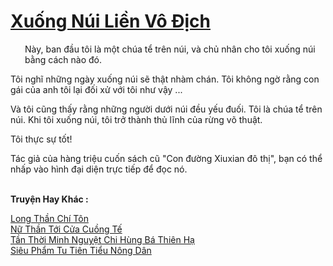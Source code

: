 <a href="https://truyentiki.com/xuong-nui-lien-vo-dich.33755/" title="Xuống Núi Liền Vô Địch"><h1>Xuống Núi Liền Vô Địch</h1></a><div style="display:table"><img align="right" style="float: left; padding: 10px;" src="https://truyentiki.com/images/story/200x260/33755.jpg" alt="">Này, ban đầu tôi là một chúa tể trên núi, và chủ nhân cho tôi xuống núi bằng cách nào đó. <p></p> Tôi nghĩ những ngày xuống núi sẽ thật nhàm chán. Tôi không ngờ rằng con gái của anh tôi lại đối xử với tôi như vậy ... <p></p> Và tôi cũng thấy rằng những người dưới núi đều yếu đuối. Tôi là chúa tể trên núi. Khi tôi xuống núi, tôi trở thành thủ lĩnh của rừng võ thuật. <p></p> Tôi thực sự tốt! <p></p> Tác giả của hàng triệu cuốn sách cũ "Con đường Xiuxian đô thị", bạn có thể nhấp vào hình đại diện trực tiếp để đọc nó.</div><p><br><b>Truyện Hay Khác :</b></p><a href="https://truyentiki.com/long-than-chi-ton.33754/" alt="Long Thần Chí Tôn">Long Thần Chí Tôn</a><br/><a href="https://github.com/nownovels/top500/tree/master/truyenhay/33785/" alt="Nữ Thần Tới Cửa Cuồng Tế">Nữ Thần Tới Cửa Cuồng Tế</a><br/><a href="https://github.com/nownovels/top500/tree/master/truyenhay/33757/" alt="Tần Thời Minh Nguyệt Chi Hùng Bá Thiên Hạ">Tần Thời Minh Nguyệt Chi Hùng Bá Thiên Hạ</a><br/><a href="https://github.com/nownovels/top500/tree/master/truyenhay/33893/" alt="Siêu Phẩm Tu Tiên Tiểu Nông Dân">Siêu Phẩm Tu Tiên Tiểu Nông Dân</a><br/>